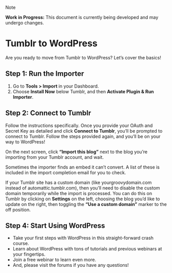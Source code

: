 > [!NOTE]  
> **Work in Progress:** This document is currently being developed and may undergo changes.

# Tumblr to WordPress

Are you ready to move from Tumblr to WordPress? Let’s cover the basics!

## Step 1: Run the Importer

1. Go to **Tools > Import** in your Dashboard.
2. Choose **Install Now** below Tumblr, and then **Activate Plugin & Run Importer**.

## Step 2: Connect to Tumblr

Follow the instructions specifically. Once you provide your OAuth and Secret Key as detailed and click **Connect to Tumblr**, you’ll be prompted to connect to Tumblr. Follow the steps provided again, and you’ll be on your way to WordPress!

On the next screen, click **“Import this blog”** next to the blog you’re importing from your Tumblr account, and wait.

Sometimes the importer finds an embed it can’t convert. A list of these is included in the import completion email for you to check.

If your Tumblr site has a custom domain (like yourgroovydomain.com instead of automattic.tumblr.com), then you’ll need to disable the custom domain temporarily while the import is processed. You can do this on Tumblr by clicking on **Settings** on the left, choosing the blog you’d like to update on the right, then toggling the **“Use a custom domain”** marker to the off position.

## Step 4: Start Using WordPress

- Take your first steps with WordPress in this straight-forward crash course.
- Learn about WordPress with tons of tutorials and previous webinars at your fingertips.
- Join a free webinar to learn even more.
- And, please visit the forums if you have any questions!
